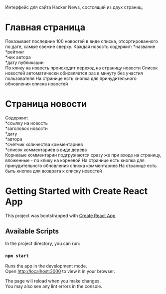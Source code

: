 Интерфейс для сайта Hacker News, состоящий из двух страниц.

# Главная страница
Показывает последние 100 новостей в виде списка, отсортированного по дате, самые свежие сверху.
Каждая новость содержит:
  *название  
  *рейтинг  
  *ник автора  
  *дату публикации  
По клику на новость происходит переход на страницу новости
Список новостей автоматически обновляется раз в минуту без участия пользователя
На странице есть кнопка для принудительного обновления списка новостей

# Страница новости
Содержит:  
  *ссылку на новость  
  *заголовок новости  
  *дату  
  *автора  
  *счётчик количества комментариев  
  *список комментариев в виде дерева  
Корневые комментарии подгружаются сразу же при входе на страницу, вложенные - по клику на корневой
На странице есть кнопка для принудительного обновления списка комментариев
На странице есть быть кнопка для возврата к списку новостей


# Getting Started with Create React App

This project was bootstrapped with [Create React App](https://github.com/facebook/create-react-app).

## Available Scripts

In the project directory, you can run:

### `npm start`

Runs the app in the development mode.\
Open [http://localhost:3000](http://localhost:3000) to view it in your browser.

The page will reload when you make changes.\
You may also see any lint errors in the console.




